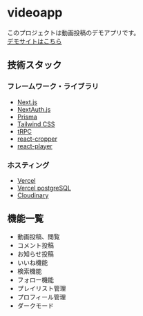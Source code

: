 # videoapp

このプロジェクトは動画投稿のデモアプリです。  
[デモサイトはこちら](https://videoapp-beige.vercel.app/#)

## 技術スタック

### フレームワーク・ライブラリ

- [Next.js](https://nextjs.org)
- [NextAuth.js](https://next-auth.js.org)
- [Prisma](https://prisma.io)
- [Tailwind CSS](https://tailwindcss.com)
- [tRPC](https://trpc.io)
- [react-cropper](https://github.com/roadmanfong/react-cropper)
- [react-player](https://github.com/CookPete/react-player)

### ホスティング

- [Vercel](https://vercel.com)
- [Vercel postgreSQL](https://vercel.com/docs/storage/vercel-postgres)
- [Cloudinary](https://cloudinary.com)

## 機能一覧

- 動画投稿、閲覧
- コメント投稿
- お知らせ投稿
- いいね機能
- 検索機能
- フォロー機能
- プレイリスト管理
- プロフィール管理
- ダークモード
